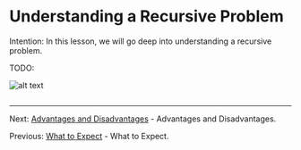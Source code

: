# Understanding a Recursive Problem

Intention: In this lesson, we will go deep into understanding a recursive problem.

TODO:

![alt text](../../etc/recursion/img.png "Img")

```java

```

<hr>

Next: [Advantages and Disadvantages](chapter_7.md "Advantages and Disadvantages") - Advantages and Disadvantages.

Previous: [What to Expect](chapter_5.md "What to Expect") - What to Expect.